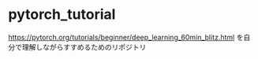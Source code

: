 # pytorch_tutorial
https://pytorch.org/tutorials/beginner/deep_learning_60min_blitz.html を自分で理解しながらすすめるためのリポジトリ
